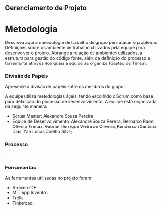 ## Gerenciamento de Projeto


# Metodologia

Descreva aqui a metodologia de trabalho do grupo para atacar o problema. Definições sobre os ambiente de trabalho utilizados pela  equipe para desenvolver o projeto. Abrange a relação de ambientes utilizados, a estrutura para gestão do código fonte, além da definição do processo e ferramenta através dos quais a equipe se organiza (Gestão de Times).

### Divisão de Papéis

Apresente a divisão de papéis entre os membros do grupo:

A equipe utiliza metodologias ágeis, tendo escolhido o Scrum como base para definição do processo de desenvolvimento. A equipe está organizada da seguinte maneira:
- Scrum Master: Alexandre Souza Pereira
- Equipe de Desenvolvimento: Alexandre Souza Pereira, Bernardo Raoni Oliveira Freitas, Gabriel Henrique Vieira de Oliveira, Kenderson Santana Dias, Yan Lucas Coelho Silva;


### Processo

.
 

### Ferramentas

As ferramentas utilizadas no projeto foram:

- Arduino IDE.
- MIT App Inventor.
- Trello. 
- Tinkercad.
